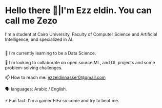  # Hello there 👋|I'm Ezz eldin. You can call me Zezo

I'm a student at Cairo University, Faculty of Computer Science and Artificial Intelligence, and specialized in AI.

<img scr=Ezzeldin-nasser939/future-gaming.gif width=100>

🌱 I’m currently learning to be a Data Science.

👯 I’m looking to collaborate on open source ML, and DL projects and some problem-solving challenges. 

📫 How to reach me: ezzeldinnasser0@gmail.com

🗣️ languages: Arabic / English.

⚡ Fun fact: I'm a gamer FiFa so come and try to beat me.
